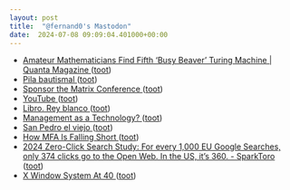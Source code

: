 ```yaml
---
layout: post
title:  "@fernand0's Mastodon"
date:  2024-07-08 09:09:04.401000+00:00
---
```

*  [Amateur Mathematicians Find Fifth ‘Busy Beaver’ Turing Machine \| Quanta Magazine ](https://www.quantamagazine.org/amateur-mathematicians-find-fifth-busy-beaver-turing-machine-20240702) ([toot](https://mastodon.social/@fernand0/112750083728977689))
*  [Pila bautismal ](https://www.flickr.com/photos/fernand0/53817273933) ([toot](https://mastodon.social/@fernand0/112749974925354120))
*  [Sponsor the Matrix Conference ](https://2024.matrix.org/sponsor) ([toot](https://mastodon.social/@fernand0/112749941219214959))
*  [YouTube ](https://www.youtube.com/watch?si=nYDHyiPl-JEwPAd5&amp%3Bv=RxhvaovEvfA&amp%3Bfeature=youtu.b) ([toot](https://mastodon.social/@fernand0/112748196033313611))
*  [Libro. Rey blanco ](https://fotografiasenmovimiento.wordpress.com/2024/07/07/libro-rey-blanco) ([toot](https://mastodon.social/@fernand0/112748182741465049))
*  [Management as a Technology?  ](https://papers.ssrn.com/sol3/papers.cfm?abstract_id=2788794) ([toot](https://mastodon.social/@fernand0/112746430546463583))
*  [San Pedro el viejo ](https://avecesunafoto.wordpress.com/2024/07/07/san-pedro-el-viejo) ([toot](https://mastodon.social/@fernand0/112746409317997708))
*  [How MFA Is Falling Short ](https://www.kolide.com/blog/how-mfa-is-falling-shor) ([toot](https://mastodon.social/@fernand0/112746059443799074))
*  [2024 Zero-Click Search Study: For every 1,000 EU Google Searches, only 374 clicks go to the Open Web. In the US, it’s 360. - SparkToro ](https://sparktoro.com/blog/2024-zero-click-search-study-for-every-1000-us-google-searches-only-374-clicks-go-to-the-open-web-in-the-eu-its-360) ([toot](https://mastodon.social/@fernand0/112745917244344724))
*  [X Window System At 40 ](https://blog.dshr.org/2024/07/x-window-system-at-40.htm) ([toot](https://mastodon.social/@fernand0/112745575818315402))
